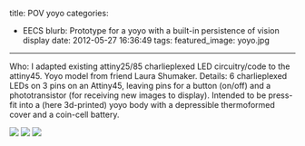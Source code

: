title: POV yoyo
categories:
  - EECS 
blurb: Prototype for a yoyo with a built-in persistence of vision display 
date: 2012-05-27 16:36:49
tags:
featured_image: yoyo.jpg
---

Who: I adapted existing attiny25/85  charlieplexed LED circuitry/code to the attiny45. Yoyo model from friend Laura Shumaker.
Details: 6 charlieplexed LEDs on 3 pins on an Attiny45, leaving pins for a button (on/off) and a phototransistor (for receiving new images to display). Intended to be press-fit into a (here 3d-printed) yoyo body with a depressible thermoformed cover and a coin-cell battery.


![](yoyo.jpg)
![](yoyo_layout.png)
![](solidworks_yoyo.jpg)
